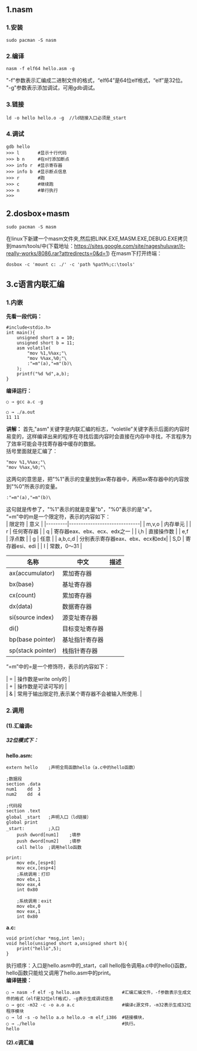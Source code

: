 ## 1.nasm
### 1.安装
```
sudo pacman -S nasm
```
### 2.编译
```
nasm -f elf64 hello.asm -g
```
"-f"参数表示汇编成二进制文件的格式，“elf64”是64位elf格式，“elf”是32位。  
"-g"参数表示添加调试，可用gdb调试。  
### 3.链接
```
ld -o hello hello.o -g  //ld链接入口必须是_start
```
### 4.调试
```
gdb hello
>>> l       #显示十行代码
>>> b n     #在n行添加断点
>>> info r  #显示寄存器
>>> info b  #显示断点信息
>>> r       #跑
>>> c       #继续跑
>>> n       #单行执行
>>>
```

## 2.dosbox+masm
```
sudo pacman -S masm
```
在linux下新建一个masm文件夹,然后把LINK.EXE,MASM.EXE,DEBUG.EXE拷贝到masm/tools/中(下载地址：https://sites.google.com/site/nageshuluvar/it-really-works/8086.rar?attredirects=0&d=1)
在masm下打开终端：
```
dosbox -c 'mount c: ./' -c 'path %path%;c:\tools'
```
## 3.c语言内联汇编
### 1.内嵌
__先看一段代码：__
```
#include<stdio.h>
int main(){
    unsigned short a = 10;
    unsigned short b = 11;
    asm volatile(
        "mov %1,%%ax;"\
        "mov %%ax,%0;"\
        :"=m"(a),"=m"(b)\
    );
    printf("%d %d",a,b);
}
```
__编译运行：__
```
○ → gcc a.c -g

○ → ./a.out
11 11
```
__讲解：__
首先,"asm"关键字是内联汇编的标志，“voletile”关键字表示后面的内容时易变的，这样编译出来的程序在寻找后面内容时会直接在内存中寻找，不言程序为了效率可能会寻找寄存器中缓存的数据。  
括号里面就是汇编了：  
```
"mov %1,%%ax;"\
"mov %%ax,%0;"\
```
这两句的意思是，把"%1"表示的变量放到ax寄存器中，再把ax寄存器中的内容放到"%0"所表示的变量。
```
:"=m"(a),"=m"(b)\
```
这句就是传参了，"%1"表示的就是变量"b"，"%0"表示的是"a"。  
“=m”中的m是一个限定符，表示的内容如下：  
| 限定符   |  意义                        |
|---------|------------------------------|
| m,v,o   | 内存单元                       |
| r       | 任何寄存器                     |
| q       | 寄存器eax、ebx、ecx、edx之一    |
| i,h     | 直接操作数                     |
| e,f     | 浮点数                        |
| g       | 任意                         |
| a,b,c,d | 分别表示寄存器eax、ebx、ecx和edx|
| S,D     | 寄存器esi、edi                |
| I       | 常数，0～31                   |

|          名称      |     中文    | 描述 |
|-------------------|-------------|-----|
|ax(accumulator)    |  累加寄存器   |     |
|bx(base)           |  基址寄存器   |     |
|cx(count)          |  累加寄存器   |     |
|dx(data)           |  数据寄存器   |     |
|si(source index)   | 源变址寄存器  |      |
|di()               | 目标变址寄存器 |     |
|bp(base pointer)   | 基址指针寄存器 |     |
|sp(stack pointer)  | 栈指针寄存器   |     |

“=m”中的=是一个修饰符，表示的内容如下：  

| = | 操作数是write only的                       |  
| + | 操作数是可读可写的                          |  
| & | 常用于输出限定符,表示某个寄存器不会被输入所使用. |  

### 2.调用
#### (1).汇编调c
##### 32位模式下：
__hello.asm:__
```
extern hello    ;声明全局函数hello（a.c中的hello函数）

;数据段
section .data
num1    dd  3
num2    dd  4

;代码段
section .text
global _start   ;声明入口（ld链接）
global print
_start:         ;入口
    push dword[num1]    ;填参
    push dword[num2]    ;填参
    call hello  ;调用hello函数

print:
    mov edx,[esp+8]
    mov ecx,[esp+4]
    ;系统调用：打印
    mov ebx,1
    mov eax,4
    int 0x80
    
    ;系统调用：exit
    mov ebx,0
    mov eax,1
    int 0x80
```
__a.c:__
```
void print(char *msg,int len);
void hello(unsigned short a,unsigned short b){
    print("hello",5);
}
```
执行顺序：入口是hello.asm中的_start，call hello指令调用a.c中的hello()函数，hello函数只能给又调用了hello.asm中的print。  
__编译链接：__
```
○ → nasm -f elf -g hello.asm                #汇编汇编文件，-f参数表示生成文件的格式（elf是32位elf格式），-g表示生成调试信息
○ → gcc -m32 -c -o a.o a.c                  #编译c源文件，-m32表示生成32位程序模块
○ → ld -s -o hello a.o hello.o -m elf_i386  #链接模块，
○ → ./hello                                 #执行。
hello
```
#### (2).c调汇编
